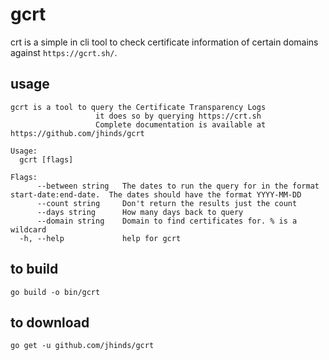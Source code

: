 # gcrt

crt is a simple in cli tool to check certificate information of certain domains against `https://gcrt.sh/`.

## usage
```
gcrt is a tool to query the Certificate Transparency Logs
                   it does so by querying https://crt.sh
                   Complete documentation is available at https://github.com/jhinds/gcrt

Usage:
  gcrt [flags]

Flags:
      --between string   The dates to run the query for in the format start-date:end-date.  The dates should have the format YYYY-MM-DD
      --count string     Don't return the results just the count
      --days string      How many days back to query
      --domain string    Domain to find certificates for. % is a wildcard
  -h, --help             help for gcrt
```

## to build
`go build -o bin/gcrt`

## to download
`go get -u github.com/jhinds/gcrt`